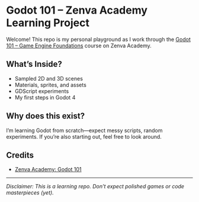 # Godot 101 – Zenva Academy Learning Project

Welcome! This repo is my personal playground as I work through the [Godot 101 – Game Engine Foundations](https://academy.zenva.com/course/godot-4-101-game-engine-foundations/) course on Zenva Academy.

## What’s Inside?
- Sampled 2D and 3D scenes
- Materials, sprites, and assets
- GDScript experiments
- My first steps in Godot 4

## Why does this exist?
I’m learning Godot from scratch—expect messy scripts, random experiments. If you’re also starting out, feel free to look around.

## Credits
- [Zenva Academy: Godot 101](https://academy.zenva.com/course/godot-4-101-game-engine-foundations/)

---

*Disclaimer: This is a learning repo. Don’t expect polished games or code masterpieces (yet).*
